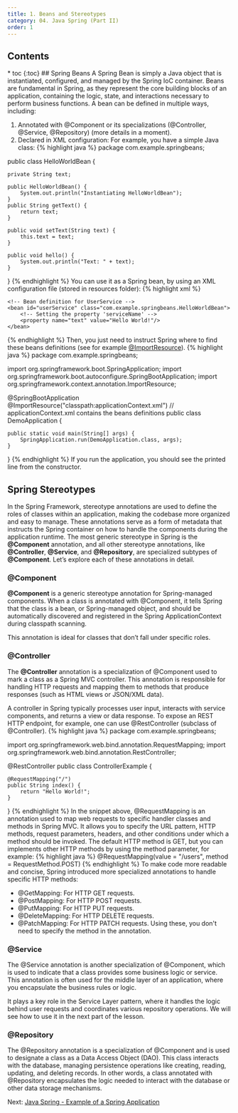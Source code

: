 ```yaml
---
title: 1. Beans and Stereotypes
category: 04. Java Spring (Part II)
order: 1
---
```

<h2>Contents</h2>
* toc
{:toc}
## Spring Beans
A Spring Bean is simply a Java object that is instantiated, configured, and managed by the Spring IoC container. Beans are fundamental in Spring, as they represent the core building blocks of an application, containing the logic, state, and interactions necessary to perform business functions.
A bean can be defined in multiple ways, including:

1. Annotated with @Component or its specializations (@Controller, @Service, @Repository) (more details in a moment).
2. Declared in XML configuration:
For example, you have a simple Java class:
{% highlight java %}
package com.example.springbeans;

public class HelloWorldBean {

    private String text;

    public HelloWorldBean() {
        System.out.println("Instantiating HelloWorldBean");
    }
    public String getText() {
        return text;
    }

    public void setText(String text) {
        this.text = text;
    }

    public void hello() {
        System.out.println("Text: " + text);
    }
}
{% endhighlight %}
You can use it as a Spring bean, by using an XML configuration file (stored in resources folder):
{% highlight xml %}
<beans xmlns="http://www.springframework.org/schema/beans"
       xmlns:xsi="http://www.w3.org/2001/XMLSchema-instance"
       xsi:schemaLocation="http://www.springframework.org/schema/beans
       http://www.springframework.org/schema/beans/spring-beans.xsd">

    <!-- Bean definition for UserService -->
    <bean id="userService" class="com.example.springbeans.HelloWorldBean">
        <!-- Setting the property 'serviceName' -->
        <property name="text" value="Hello World!"/>
    </bean>
</beans>
{% endhighlight %}
Then, you just need to instruct Spring where to find these beans definitions (see for example <a href="https://docs.spring.io/spring-framework/docs/current/javadoc-api/org/springframework/context/annotation/ImportResource.html" target="_blank" rel="noopener noreferrer">@ImportResource</a>).
{% highlight java %}
package com.example.springbeans;

import org.springframework.boot.SpringApplication;
import org.springframework.boot.autoconfigure.SpringBootApplication;
import org.springframework.context.annotation.ImportResource;

@SpringBootApplication
@ImportResource("classpath:applicationContext.xml") // applicationContext.xml contains the beans definitions
public class DemoApplication {

	public static void main(String[] args) {
		SpringApplication.run(DemoApplication.class, args);
	}
}
{% endhighlight %}
If you run the application, you should see the printed line from the constructor.
## Spring Stereotypes
In the Spring Framework, stereotype annotations are used to define the roles of classes within an application, making the codebase more organized and easy to manage. These annotations serve as a form of metadata that instructs the Spring container on how to handle the components during the application runtime. The most generic stereotype in Spring is the **@Component** annotation, and all other stereotype annotations, like **@Controller**, **@Service**, and **@Repository**, are specialized subtypes of **@Component**. Let’s explore each of these annotations in detail.
### @Component
**@Component** is a generic stereotype annotation for Spring-managed components. When a class is annotated with @Component, it tells Spring that the class is a bean, or Spring-managed object, and should be automatically discovered and registered in the Spring ApplicationContext during classpath scanning.

This annotation is ideal for classes that don’t fall under specific roles.

### @Controller
The **@Controller** annotation is a specialization of @Component used to mark a class as a Spring MVC controller. This annotation is responsible for handling HTTP requests and mapping them to methods that produce responses (such as HTML views or JSON/XML data).

A controller in Spring typically processes user input, interacts with service components, and returns a view or data response.
To expose an REST HTTP endpoint, for example, one can use @RestController (subclass of @Controller). 
{% highlight java %}
package com.example.springbeans;

import org.springframework.web.bind.annotation.RequestMapping;
import org.springframework.web.bind.annotation.RestController;

@RestController
public class ControllerExample {
    
    @RequestMapping("/")
    public String index() {
        return "Hello World!";
    }
}
{% endhighlight %}
In the snippet above, @RequestMapping is an annotation used to map web requests to specific handler classes and methods in Spring MVC. It allows you to specify the URL pattern, HTTP methods, request parameters, headers, and other conditions under which a method should be invoked. The default HTTP method is GET, but you can implements other HTTP methods by using the method parameter, for example:
{% highlight java %}
@RequestMapping(value = "/users", method = RequestMethod.POST)
{% endhighlight %}
To make code more readable and concise, Spring introduced more specialized annotations to handle specific HTTP methods:
- @GetMapping: For HTTP GET requests.
- @PostMapping: For HTTP POST requests.
- @PutMapping: For HTTP PUT requests.
- @DeleteMapping: For HTTP DELETE requests.
- @PatchMapping: For HTTP PATCH requests.
Using these, you don't need to specify the method in the annotation.
### @Service
The @Service annotation is another specialization of @Component, which is used to indicate that a class provides some business logic or service. This annotation is often used for the middle layer of an application, where you encapsulate the business rules or logic.

It plays a key role in the Service Layer pattern, where it handles the logic behind user requests and coordinates various repository operations. We will see how to use it in the next part of the lesson.
### @Repository
The @Repository annotation is a specialization of @Component and is used to designate a class as a Data Access Object (DAO). This class interacts with the database, managing persistence operations like creating, reading, updating, and deleting records. In other words, a class annotated with @Repository encapsulates the logic needed to interact with the database or other data storage mechanisms.
<div>
Next: <a href="/SoftwareArchitectures24/spring-2/application-example">Java Spring - Example of a Spring Application</a>  
</div>